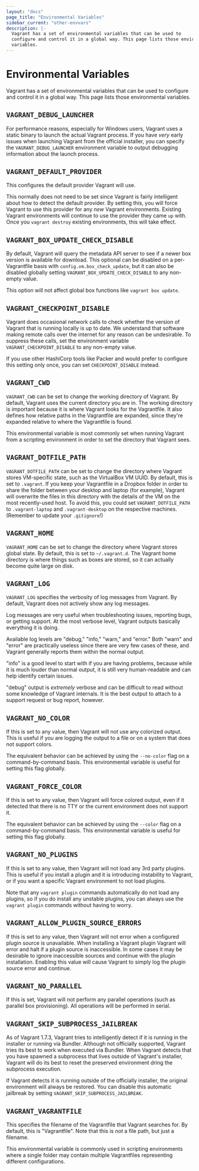 ```yaml
---
layout: "docs"
page_title: "Environmental Variables"
sidebar_current: "other-envvars"
description: |-
  Vagrant has a set of environmental variables that can be used to
  configure and control it in a global way. This page lists those environmental
  variables.
---
```


# Environmental Variables

Vagrant has a set of environmental variables that can be used to
configure and control it in a global way. This page lists those environmental
variables.

## `VAGRANT_DEBUG_LAUNCHER`

For performance reasons, especially for Windows users, Vagrant uses a static
binary to launch the actual Vagrant process. If you have _very_ early issues
when launching Vagrant from the official installer, you can specify the
`VAGRANT_DEBUG_LAUNCHER` environment variable to output debugging information
about the launch process.

## `VAGRANT_DEFAULT_PROVIDER`

This configures the default provider Vagrant will use.

This normally does not need to be set since Vagrant is fairly intelligent
about how to detect the default provider. By setting this, you will force
Vagrant to use this provider for any _new_ Vagrant environments. Existing
Vagrant environments will continue to use the provider they came `up` with.
Once you `vagrant destroy` existing environments, this will take effect.

## `VAGRANT_BOX_UPDATE_CHECK_DISABLE`

By default, Vagrant will query the metadata API server to see if a newer
box version is available for download. This optional can be disabled on a
per-Vagrantfile basis with `config.vm.box_check_update`, but it can also be
disabled globally setting `VAGRANT_BOX_UPDATE_CHECK_DISABLE` to any non-empty
value.

This option will not affect global box functions like `vagrant box update`.

## `VAGRANT_CHECKPOINT_DISABLE`

Vagrant does occasional network calls to check whether the version of Vagrant
that is running locally is up to date. We understand that software making remote
calls over the internet for any reason can be undesirable. To suppress these
calls, set the environment variable `VAGRANT_CHECKPOINT_DISABLE` to any
non-empty value.

If you use other HashiCorp tools like Packer and would prefer to configure this
setting only once, you can set `CHECKPOINT_DISABLE` instead.

## `VAGRANT_CWD`

`VAGRANT_CWD` can be set to change the working directory of Vagrant. By
default, Vagrant uses the current directory you are in. The working directory
is important because it is where Vagrant looks for the Vagrantfile. It
also defines how relative paths in the Vagrantfile are expanded, since they're
expanded relative to where the Vagrantfile is found.

This environmental variable is most commonly set when running Vagrant from
a scripting environment in order to set the directory that Vagrant sees.

## `VAGRANT_DOTFILE_PATH`

`VAGRANT_DOTFILE_PATH` can be set to change the directory where Vagrant stores
VM-specific state, such as the VirtualBox VM UUID. By default, this is set to
`.vagrant`. If you keep your Vagrantfile in a Dropbox folder in order to share
the folder between your desktop and laptop (for example), Vagrant will overwrite
the files in this directory with the details of the VM on the most recently-used
host. To avoid this, you could set `VAGRANT_DOTFILE_PATH` to `.vagrant-laptop`
and `.vagrant-desktop` on the respective machines. (Remember to update your
`.gitignore`!)

## `VAGRANT_HOME`

`VAGRANT_HOME` can be set to change the directory where Vagrant stores
global state. By default, this is set to `~/.vagrant.d`. The Vagrant home
directory is where things such as boxes are stored, so it can actually become
quite large on disk.

## `VAGRANT_LOG`

`VAGRANT_LOG` specifies the verbosity of log messages from Vagrant.
By default, Vagrant does not actively show any log messages.

Log messages are very useful when troubleshooting issues, reporting
bugs, or getting support. At the most verbose level, Vagrant outputs
basically everything it is doing.

Available log levels are "debug," "info," "warn," and "error." Both
"warn" and "error" are practically useless since there are very few
cases of these, and Vagrant generally reports them within the normal
output.

"info" is a good level to start with if you are having problems, because
while it is much louder than normal output, it is still very human-readable
and can help identify certain issues.

"debug" output is _extremely_ verbose and can be difficult to read without
some knowledge of Vagrant internals. It is the best output to attach to
a support request or bug report, however.

## `VAGRANT_NO_COLOR`

If this is set to any value, then Vagrant will not use any colorized
output. This is useful if you are logging the output to a file or
on a system that does not support colors.

The equivalent behavior can be achieved by using the `--no-color` flag
on a command-by-command basis. This environmental variable is useful
for setting this flag globally.

## `VAGRANT_FORCE_COLOR`

If this is set to any value, then Vagrant will force colored output, even
if it detected that there is no TTY or the current environment does not
support it.

The equivalent behavior can be achieved by using the `--color` flag on a
command-by-command basis. This environmental variable is useful for setting
this flag globally.

## `VAGRANT_NO_PLUGINS`

If this is set to any value, then Vagrant will not load any 3rd party
plugins. This is useful if you install a plugin and it is introducing
instability to Vagrant, or if you want a specific Vagrant environment to
not load plugins.

Note that any `vagrant plugin` commands automatically do not load any
plugins, so if you do install any unstable plugins, you can always use
the `vagrant plugin` commands without having to worry.

## `VAGRANT_ALLOW_PLUGIN_SOURCE_ERRORS`

If this is set to any value, then Vagrant will not error when a configured
plugin source is unavailable. When installing a Vagrant plugin Vagrant
will error and halt if a plugin source is inaccessible. In some cases it
may be desirable to ignore inaccessible sources and continue with the
plugin installation. Enabling this value will cause Vagrant to simply log
the plugin source error and continue.

## `VAGRANT_NO_PARALLEL`

If this is set, Vagrant will not perform any parallel operations (such as
parallel box provisioning). All operations will be performed in serial.

## `VAGRANT_SKIP_SUBPROCESS_JAILBREAK`

As of Vagrant 1.7.3, Vagrant tries to intelligently detect if it is running in
the installer or running via Bundler. Although not officially supported, Vagrant
tries its best to work when executed via Bundler. When Vagrant detects that you
have spawned a subprocess that lives outside of Vagrant's installer, Vagrant
will do its best to reset the preserved environment dring the subprocess
execution.

If Vagrant detects it is running outside of the officially installer, the
original environment will always be restored. You can disable this automatic
jailbreak by setting `VAGRANT_SKIP_SUBPROCESS_JAILBREAK`.

## `VAGRANT_VAGRANTFILE`

This specifies the filename of the Vagrantfile that Vagrant searches for.
By default, this is "Vagrantfile". Note that this is _not_ a file path,
but just a filename.

This environmental variable is commonly used in scripting environments
where a single folder may contain multiple Vagrantfiles representing
different configurations.
